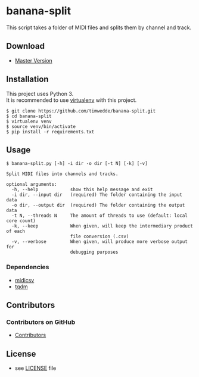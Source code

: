 # banana-split
This script takes a folder of MIDI files and splits them by channel and track.

## Download
* [Master Version](https://github.com/timwedde/banana-split/archive/master.zip)

## Installation
This project uses Python 3.  
It is recommended to use [virtualenv](https://pypi.python.org/pypi/virtualenv) with this project.
```
$ git clone https://github.com/timwedde/banana-split.git
$ cd banana-split
$ virtualenv venv
$ source venv/bin/activate
$ pip install -r requirements.txt
```

## Usage
```
$ banana-split.py [-h] -i dir -o dir [-t N] [-k] [-v]

Split MIDI files into channels and tracks.

optional arguments:
  -h, --help            show this help message and exit
  -i dir, --input dir   (required) The folder containing the input data
  -o dir, --output dir  (required) The folder containing the output data
  -t N, --threads N     The amount of threads to use (default: local core count)
  -k, --keep            When given, will keep the intermediary product of each
                        file conversion (.csv)
  -v, --verbose         When given, will produce more verbose output for
                        debugging purposes
```


### Dependencies
* [midicsv](http://www.fourmilab.ch/webtools/midicsv/)
* [tqdm](https://pypi.python.org/pypi/tqdm)

## Contributors

### Contributors on GitHub
* [Contributors](https://github.com/timwedde/banana-split/graphs/contributors)

<!--
### Credit
TBD
-->

## License
* see [LICENSE](https://github.com/timwedde/banana-split/blob/master/LICENSE) file

<!--
## Version
TBD
-->

<!--
## Documentation
TBD
-->
